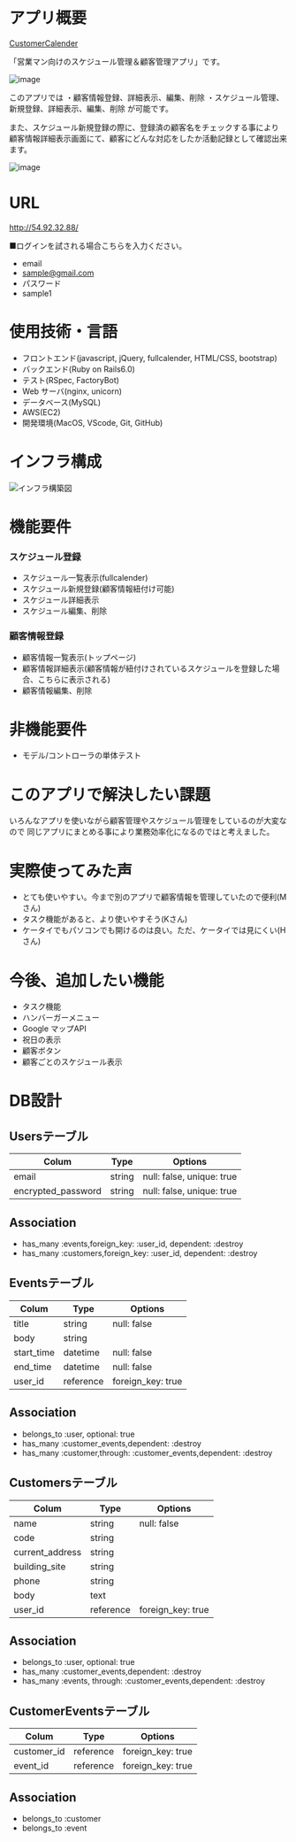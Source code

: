 # アプリ概要
[CustomerCalender](http://54.92.32.88/)

「営業マン向けのスケジュール管理＆顧客管理アプリ」です。

![image](https://user-images.githubusercontent.com/68436861/103549445-ba4f3900-4eea-11eb-8857-e3eba45c9bc0.png)


このアプリでは
・顧客情報登録、詳細表示、編集、削除
・スケジュール管理、新規登録、詳細表示、編集、削除
が可能です。

また、スケジュール新規登録の際に、登録済の顧客名をチェックする事により<br>
顧客情報詳細表示画面にて、顧客にどんな対応をしたか活動記録として確認出来ます。

![image](https://user-images.githubusercontent.com/68436861/103549377-9ab81080-4eea-11eb-9b97-5c33e53b715b.png)

# URL
http://54.92.32.88/

■ログインを試される場合こちらを入力ください。
- email
- sample@gmail.com
- パスワード
- sample1


# 使用技術・言語

- フロントエンド(javascript, jQuery, fullcalender, HTML/CSS, bootstrap)
- バックエンド(Ruby on Rails6.0)
- テスト(RSpec, FactoryBot)
- Web サーバ(nginx, unicorn)
- データベース(MySQL)
- AWS(EC2)
- 開発環境(MacOS, VScode, Git, GitHub)



# インフラ構成

![インフラ構築図](https://user-images.githubusercontent.com/68436861/103646336-dad7cb80-4f9c-11eb-81d7-9a4079bb42b3.png)


# 機能要件

### スケジュール登録

- スケジュール一覧表示(fullcalender)
- スケジュール新規登録(顧客情報紐付け可能)
- スケジュール詳細表示
- スケジュール編集、削除

### 顧客情報登録

- 顧客情報一覧表示(トップページ)
- 顧客情報詳細表示(顧客情報が紐付けされているスケジュールを登録した場合、こちらに表示される)
- 顧客情報編集、削除

# 非機能要件
- モデル/コントローラの単体テスト

# このアプリで解決したい課題

いろんなアプリを使いながら顧客管理やスケジュール管理をしているのが大変なので
同じアプリにまとめる事により業務効率化になるのではと考えました。

# 実際使ってみた声

- とても使いやすい。今まで別のアプリで顧客情報を管理していたので便利(Mさん)
- タスク機能があると、より使いやすそう(Kさん)
- ケータイでもパソコンでも開けるのは良い。ただ、ケータイでは見にくい(Hさん)

# 今後、追加したい機能
- タスク機能
- ハンバーガーメニュー
- Google マップAPI
- 祝日の表示
- 顧客ボタン
- 顧客ごとのスケジュール表示


# DB設計

## Usersテーブル

|Colum|Type|Options|
|------|----|------|
|email|string|null: false, unique: true|
|encrypted_password|string|null: false, unique: true|

## Association

- has_many :events,foreign_key: :user_id, dependent: :destroy
- has_many :customers,foreign_key: :user_id, dependent: :destroy

## Eventsテーブル

|Colum|Type|Options|
|------|----|------|
|title|string|null: false|
|body|string|
|start_time|datetime|null: false|
|end_time|datetime|null: false|
|user_id|reference|foreign_key: true|

## Association
- belongs_to :user, optional: true
- has_many :customer_events,dependent: :destroy
- has_many :customer,through: :customer_events,dependent: :destroy


## Customersテーブル

|Colum|Type|Options|
|------|----|------|
|name|string|null: false|
|code|string|
|current_address|string|
|building_site|string|
|phone|string|
|body|text|
|user_id|reference|foreign_key: true|

## Association
- belongs_to :user, optional: true
- has_many :customer_events,dependent: :destroy
- has_many :events, through: :customer_events,dependent: :destroy

## CustomerEventsテーブル

|Colum|Type|Options|
|------|----|------|
|customer_id|reference|foreign_key: true|
|event_id|reference|foreign_key: true|

## Association
- belongs_to :customer
- belongs_to :event

